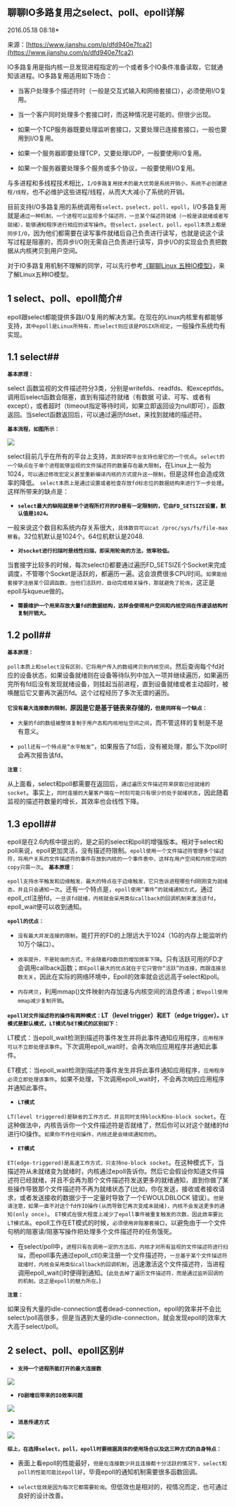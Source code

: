 ## 聊聊IO多路复用之select、poll、epoll详解

2016.05.18 08:18*

来源：[https://www.jianshu.com/p/dfd940e7fca2](https://www.jianshu.com/p/dfd940e7fca2)


IO多路复用是指内核一旦发现进程指定的一个或者多个IO条件准备读取，它就通知该进程。IO多路复用适用如下场合：


* 当客户处理多个描述符时（一般是交互式输入和网络套接口），必须使用I/O复用。

* 当一个客户同时处理多个套接口时，而这种情况是可能的，但很少出现。

* 如果一个TCP服务器既要处理监听套接口，又要处理已连接套接口，一般也要用到I/O复用。

* 如果一个服务器即要处理TCP，又要处理UDP，一般要使用I/O复用。

* 如果一个服务器要处理多个服务或多个协议，一般要使用I/O复用。


与多进程和多线程技术相比，`I/O多路复用技术的最大优势是系统开销小，系统不必创建进程/线程`，也不必维护这些进程/线程，从而大大减小了系统的开销。

目前支持I/O多路复用的系统调用有`select，pselect，poll，epoll`，I/O多路复用就是`通过一种机制，一个进程可以监视多个描述符，一旦某个描述符就绪（一般是读就绪或者写就绪），能够通知程序进行相应的读写操作`。`但select，pselect，poll，epoll本质上都是同步I/O`，因为他们都需要在读写事件就绪后自己负责进行读写，也就是说这个读写过程是阻塞的，而异步I/O则无需自己负责进行读写，异步I/O的实现会负责把数据从内核拷贝到用户空间。

对于IO多路复用机制不理解的同学，可以先行参考[《聊聊Linux 五种IO模型》][4]，来了解Linux五种IO模型。
## 1 select、poll、epoll简介#

epoll跟select都能提供多路I/O复用的解决方案。在现在的Linux内核里有都能够支持，`其中epoll是Linux所特有，而select则应该是POSIX所规定`，一般操作系统均有实现。
## 1.1 select##
 **`基本原理：`** 

select 函数监视的文件描述符分3类，分别是writefds、readfds、和exceptfds。调用后select函数会阻塞，直到有描述符就绪（有数据 可读、可写、或者有except），或者超时（timeout指定等待时间，如果立即返回设为null即可），函数返回。当select函数返回后，可以通过遍历fdset，来找到就绪的描述符。

 **`基本流程，如图所示：`** 


![][0]


select目前几乎在所有的平台上支持，`其良好跨平台支持也是它的一个优点`。`select的一个缺点在于单个进程能够监视的文件描述符的数量存在最大限制`，在Linux上一般为1024，`可以通过修改宏定义甚至重新编译内核的方式提升这一限制`，但是这样也会造成效率的降低。
`select本质上是通过设置或者检查存放fd标志位的数据结构来进行下一步处理`。这样所带来的缺点是：


* **`select最大的缺陷就是单个进程所打开的FD是有一定限制的，它由FD_SETSIZE设置，默认值是1024。`** 


一般来说这个数目和系统内存关系很大，`具体数目可以cat /proc/sys/fs/file-max察看`。32位机默认是1024个。64位机默认是2048.


* **`对socket进行扫描时是线性扫描，即采用轮询的方法，效率较低。`** 


当套接字比较多的时候，每次select()都要通过遍历FD_SETSIZE个Socket来完成调度，不管哪个Socket是活跃的，都遍历一遍。这会浪费很多CPU时间。`如果能给套接字注册某个回调函数，当他们活跃时，自动完成相关操作，那就避免了轮询`，这正是epoll与kqueue做的。


* **``需要维护一个用来存放大量fd的数据结构，这样会使得用户空间和内核空间在传递该结构时复制开销大。``** 


## 1.2 poll##
 **`基本原理：`** 

`poll本质上和select没有区别，它将用户传入的数组拷贝到内核空间`，然后查询每个fd对应的设备状态，如果设备就绪则在设备等待队列中加入一项并继续遍历，如果遍历完所有fd后没有发现就绪设备，则挂起当前进程，直到设备就绪或者主动超时，被唤醒后它又要再次遍历fd。这个过程经历了多次无谓的遍历。

 **`它没有最大连接数的限制，`原因是它是基于链表来存储的`，但是同样有一个缺点：`** 


* `大量的fd的数组被整体复制于用户态和内核地址空间之间`，而不管这样的复制是不是有意义。

* `poll还有一个特点是“水平触发”`，如果报告了fd后，没有被处理，那么下次poll时会再次报告该fd。


 **`注意：`** 

从上面看，select和poll都需要在返回后，`通过遍历文件描述符来获取已经就绪的socket`。事实上，`同时连接的大量客户端在一时刻可能只有很少的处于就绪状态`，因此随着监视的描述符数量的增长，其效率也会线性下降。

## 1.3 epoll##

epoll是在2.6内核中提出的，是之前的select和poll的增强版本。相对于select和poll来说，epoll更加灵活，没有描述符限制。`epoll使用一个文件描述符管理多个描述符，将用户关系的文件描述符的事件存放到内核的一个事件表中，这样在用户空间和内核空间的copy只需一次`。
 **`基本原理：`** 

`epoll支持水平触发和边缘触发，最大的特点在于边缘触发，它只告诉进程哪些fd刚刚变为就绪态，并且只会通知一次`。还有一个特点是，`epoll使用“事件”的就绪通知方式`，通过epoll_ctl注册fd，`一旦该fd就绪，内核就会采用类似callback的回调机制来激活该fd`，epoll_wait便可以收到通知。

 **`epoll的优点：`** 


* `没有最大并发连接的限制`，能打开的FD的上限远大于1024（1G的内存上能监听约10万个端口）。

* `效率提升，不是轮询的方式，不会随着FD数目的增加效率下降`。只有活跃可用的FD才会调用callback函数；`即Epoll最大的优点就在于它只管你“活跃”的连接，而跟连接总数无关`，因此在实际的网络环境中，Epoll的效率就会远远高于select和poll。

* `内存拷贝`，利用mmap()文件映射内存加速与内核空间的消息传递；`即epoll使用mmap减少复制开销`。


 **`epoll对文件描述符的操作有两种模式：`LT（level trigger）和ET（edge trigger）`。LT模式是默认模式，LT模式与ET模式的区别如下：`** 

LT模式：当epoll_wait检测到描述符事件发生并将此事件通知应用程序，`应用程序可以不立即处理该事件`。下次调用epoll_wait时，会再次响应应用程序并通知此事件。

ET模式：当epoll_wait检测到描述符事件发生并将此事件通知应用程序，`应用程序必须立即处理该事件`。如果不处理，下次调用epoll_wait时，不会再次响应应用程序并通知此事件。


* **`LT模式`** 


`LT(level triggered)是缺省的工作方式，并且同时支持block和no-block socket`。在这种做法中，内核告诉你一个文件描述符是否就绪了，然后你可以对这个就绪的fd进行IO操作。`如果你不作任何操作，内核还是会继续通知你的`。


* **`ET模式`** 


`ET(edge-triggered)是高速工作方式，只支持no-block socket`。在这种模式下，当描述符从未就绪变为就绪时，内核通过epoll告诉你。然后它会假设你知道文件描述符已经就绪，并且不会再为那个文件描述符发送更多的就绪通知，直到你做了某些操作导致那个文件描述符不再为就绪状态了(比如，你在发送，接收或者接收请求，或者发送接收的数据少于一定量时导致了一个EWOULDBLOCK 错误）。`但是请注意，如果一直不对这个fd作IO操作(从而导致它再次变成未就绪)，内核不会发送更多的通知(only once)`。
`ET模式在很大程度上减少了epoll事件被重复触发的次数，因此效率要比LT模式高`。epoll工作在ET模式的时候，`必须使用非阻塞套接口`，以避免由于一个文件句柄的阻塞读/阻塞写操作把处理多个文件描述符的任务饿死。


* 在select/poll中，`进程只有在调用一定的方法后，内核才对所有监视的文件描述符进行扫描`，而epoll事先通过epoll_ctl()来注册一个文件描述符，`一旦基于某个文件描述符就绪时，内核会采用类似callback的回调机制`，迅速激活这个文件描述符，当进程调用epoll_wait()时便得到通知。(`此处去掉了遍历文件描述符，而是通过监听回调的的机制。这正是epoll的魅力所在。`)

 **`注意：`** 

如果没有大量的idle-connection或者dead-connection，epoll的效率并不会比select/poll高很多，但是当遇到大量的idle-connection，就会发现epoll的效率大大高于select/poll。

## 2 select、poll、epoll区别#


* **`支持一个进程所能打开的最大连接数`** 



![][1]


* **`FD剧增后带来的IO效率问题`** 



![][2]


* **`消息传递方式`** 



![][3]

 **`综上，在选择select，poll，epoll时要根据具体的使用场合以及这三种方式的自身特点：`** 


* 表面上看epoll的性能最好，`但是在连接数少并且连接都十分活跃的情况下，select和poll的性能可能比epoll好`，毕竟epoll的通知机制需要很多函数回调。

* `select低效是因为每次它都需要轮询`。但低效也是相对的，视情况而定，也可通过良好的设计改善。


[4]: https://www.jianshu.com/p/486b0965c296
[0]: ./img/21155028_QOj2.png
[1]: ./img/21145832_RVDK.png
[2]: ./img/21145942_TmnB.png
[3]: ./img/21150044_PgJT.png